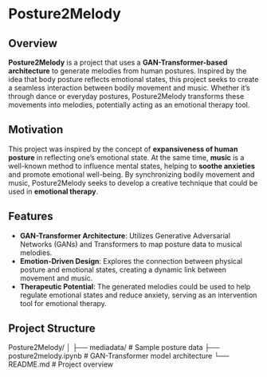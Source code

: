 # Posture2Melody

## Overview

**Posture2Melody** is a project that uses a **GAN-Transformer-based architecture** to generate melodies from human postures. Inspired by the idea that body posture reflects emotional states, this project seeks to create a seamless interaction between bodily movement and music. Whether it’s through dance or everyday postures, Posture2Melody transforms these movements into melodies, potentially acting as an emotional therapy tool.

## Motivation

This project was inspired by the concept of **expansiveness of human posture** in reflecting one’s emotional state. At the same time, **music** is a well-known method to influence mental states, helping to **soothe anxieties** and promote emotional well-being. By synchronizing bodily movement and music, Posture2Melody seeks to develop a creative technique that could be used in **emotional therapy**.

## Features

- **GAN-Transformer Architecture**: Utilizes Generative Adversarial Networks (GANs) and Transformers to map posture data to musical melodies.
- **Emotion-Driven Design**: Explores the connection between physical posture and emotional states, creating a dynamic link between movement and music.
- **Therapeutic Potential**: The generated melodies could be used to help regulate emotional states and reduce anxiety, serving as an intervention tool for emotional therapy.

## Project Structure
Posture2Melody/
│
├── mediadata/              # Sample posture data
├── posture2melody.ipynb    # GAN-Transformer model architecture
└── README.md               # Project overview


